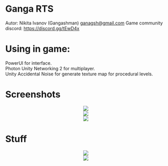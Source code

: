 Ganga RTS
=======

Autor: Nikita Ivanov (Gangashman) ganagsh@gmail.com
Game community discord: https://discord.gg/tEwD4x

Using in game:
=======
PowerUI for interface.</br>
Photon Unity Networking 2 for multiplayer.</br>
Unity Accidental Noise for generate texture map for procedural levels.</br>

Screenshots
=======
<div align="center"><img src="https://github.com/gangashman/Ganga-RTS/blob/master/Screenshots/002.png"/></div>

<div align="center"><img src="https://github.com/gangashman/Ganga-RTS/blob/master/Screenshots/003.png"/></div>

<div align="center"><img src="https://github.com/gangashman/Ganga-RTS/blob/master/Screenshots/004.png"/></div>

Stuff
=======
<div align="center"><img src="https://github.com/gangashman/Ganga-RTS/blob/master/Screenshots/vertolet.gif"/></div>

<div align="center"><img src="https://github.com/gangashman/Ganga-RTS/blob/master/Screenshots/minimap.gif"/></div>